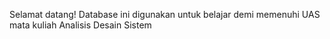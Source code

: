 Selamat datang!
Database ini digunakan untuk belajar demi memenuhi UAS mata kuliah Analisis Desain Sistem
